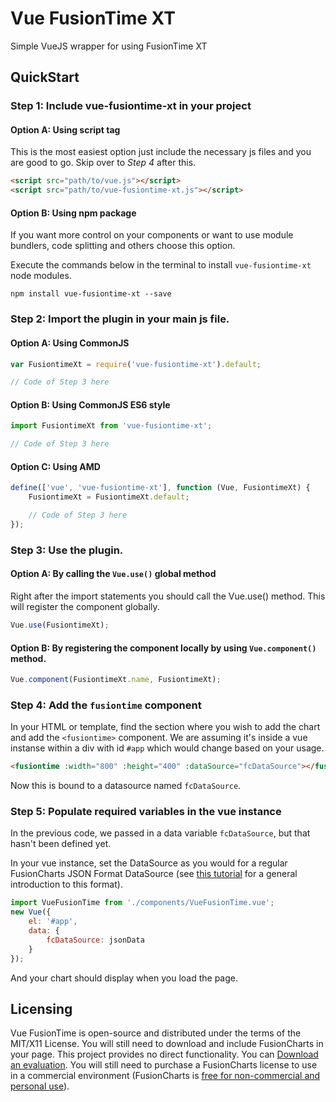 Vue FusionTime XT
=================
Simple VueJS wrapper for using FusionTime XT

## QuickStart

### Step 1: Include vue-fusiontime-xt in your project

#### Option A: Using script tag
This is the most easiest option just include the necessary js files and you are good to go. Skip over to *Step 4* after this.
```html
<script src="path/to/vue.js"></script>
<script src="path/to/vue-fusiontime-xt.js"></script>
```

#### Option B: Using npm package
If you want more control on your components or want to use module bundlers, code splitting and others choose this option.

Execute the commands below in the terminal to install `vue-fusiontime-xt` node modules.

```
npm install vue-fusiontime-xt --save
```

### Step 2: Import the plugin in your main js file.

#### Option A: Using CommonJS
```javascript
var FusiontimeXt = require('vue-fusiontime-xt').default;

// Code of Step 3 here
```

#### Option B: Using CommonJS ES6 style
```javascript
import FusiontimeXt from 'vue-fusiontime-xt';

// Code of Step 3 here
```

#### Option C: Using AMD
```javascript
define(['vue', 'vue-fusiontime-xt'], function (Vue, FusiontimeXt) {
	FusiontimeXt = FusiontimeXt.default;

	// Code of Step 3 here
});
```

### Step 3: Use the plugin.

#### Option A: By calling the `Vue.use()` global method
Right after the import statements you should call the Vue.use() method. This will register the component globally.

```javascript
Vue.use(FusiontimeXt);
```

#### Option B: By registering the component locally by using `Vue.component()` method.

```javascript
Vue.component(FusiontimeXt.name, FusiontimeXt);
```

### Step 4: Add the `fusiontime` component
In your HTML or template, find the section where you wish to add the chart and add the `<fusiontime>` component. We are assuming it's inside a vue instanse within a div with id `#app` which would change based on your usage.

```html
<fusiontime :width="800" :height="400" :dataSource="fcDataSource"></fusiontime>
```

Now this is bound to a datasource named `fcDataSource`.

### Step 5: Populate required variables in the vue instance
In the previous code, we passed in a data variable `fcDataSource`, but that hasn't been defined yet.

In your vue instance, set the DataSource as you would for a regular FusionCharts JSON Format DataSource (see [this tutorial](http://docs.fusioncharts.com/tutorial-getting-started-your-first-charts-building-your-first-chart.html) for a general introduction to this format).

```javascript
import VueFusionTime from './components/VueFusionTime.vue';
new Vue({
	el: '#app',
	data: {
		fcDataSource: jsonData
	}
});
```
And your chart should display when you load the page.

## Licensing
Vue FusionTime is open-source and distributed under the terms of the MIT/X11 License. You will still need to download and include FusionCharts in your page. This project provides no direct functionality. You can [Download an evaluation](http://fusioncharts.com/download/). You will still need to purchase a FusionCharts license to use in a commercial environment (FusionCharts is [free for non-commercial and personal use](http://www.fusioncharts.com/download/free/)).

